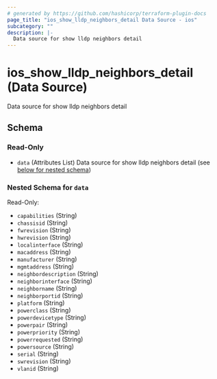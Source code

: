 ```yaml
---
# generated by https://github.com/hashicorp/terraform-plugin-docs
page_title: "ios_show_lldp_neighbors_detail Data Source - ios"
subcategory: ""
description: |-
  Data source for show lldp neighbors detail
---
```


# ios_show_lldp_neighbors_detail (Data Source)

Data source for show lldp neighbors detail



<!-- schema generated by tfplugindocs -->
## Schema

### Read-Only

- `data` (Attributes List) Data source for show lldp neighbors detail (see [below for nested schema](#nestedatt--data))

<a id="nestedatt--data"></a>
### Nested Schema for `data`

Read-Only:

- `capabilities` (String)
- `chassisid` (String)
- `fwrevision` (String)
- `hwrevision` (String)
- `localinterface` (String)
- `macaddress` (String)
- `manufacturer` (String)
- `mgmtaddress` (String)
- `neighbordescription` (String)
- `neighborinterface` (String)
- `neighborname` (String)
- `neighborportid` (String)
- `platform` (String)
- `powerclass` (String)
- `powerdevicetype` (String)
- `powerpair` (String)
- `powerpriority` (String)
- `powerrequested` (String)
- `powersource` (String)
- `serial` (String)
- `swrevision` (String)
- `vlanid` (String)
